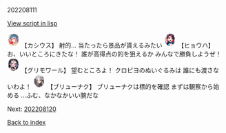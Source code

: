202208111

[View script in lisp](../scripts/202208111.txt)

<img src="../images/units/6303111.png" alt="6303111.png" height="34"/>
【カシウス】
射的…
当たったら景品が貰えるみたい

<img src="../images/units/5402011.png" alt="5402011.png" height="34"/>
【ヒョウハ】
お、いいところにきたな！
誰が高得点の的を狙えるか
みんなで勝負しようぜ！

<img src="../images/units/501711.png" alt="501711.png" height="34"/>
【グリモワール】
望むところよ！
クロピヨのぬいぐるみは
誰にも渡さないわよ！

<img src="../images/units/500721.png" alt="500721.png" height="34"/>
【ブリューナク】
ブリューナクは標的を確認
まずは観察から始める
…ふむ、なかなかいい腕だな


Next: [202208120](202208120.md)

[Back to index](index.md)
